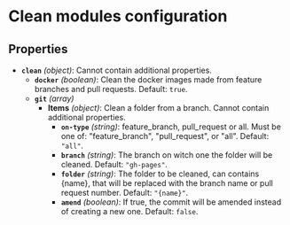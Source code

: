 # Clean modules configuration

## Properties

- <a id="properties/clean"></a>**`clean`** _(object)_: Cannot contain additional properties.
  - <a id="properties/clean/properties/docker"></a>**`docker`** _(boolean)_: Clean the docker images made from feature branches and pull requests. Default: `true`.
  - <a id="properties/clean/properties/git"></a>**`git`** _(array)_
    - <a id="properties/clean/properties/git/items"></a>**Items** _(object)_: Clean a folder from a branch. Cannot contain additional properties.
      - <a id="properties/clean/properties/git/items/properties/on-type"></a>**`on-type`** _(string)_: feature_branch, pull_request or all. Must be one of: "feature_branch", "pull_request", or "all". Default: `"all"`.
      - <a id="properties/clean/properties/git/items/properties/branch"></a>**`branch`** _(string)_: The branch on witch one the folder will be cleaned. Default: `"gh-pages"`.
      - <a id="properties/clean/properties/git/items/properties/folder"></a>**`folder`** _(string)_: The folder to be cleaned, can contains {name}, that will be replaced with the branch name or pull request number. Default: `"{name}"`.
      - <a id="properties/clean/properties/git/items/properties/amend"></a>**`amend`** _(boolean)_: If true, the commit will be amended instead of creating a new one. Default: `false`.
